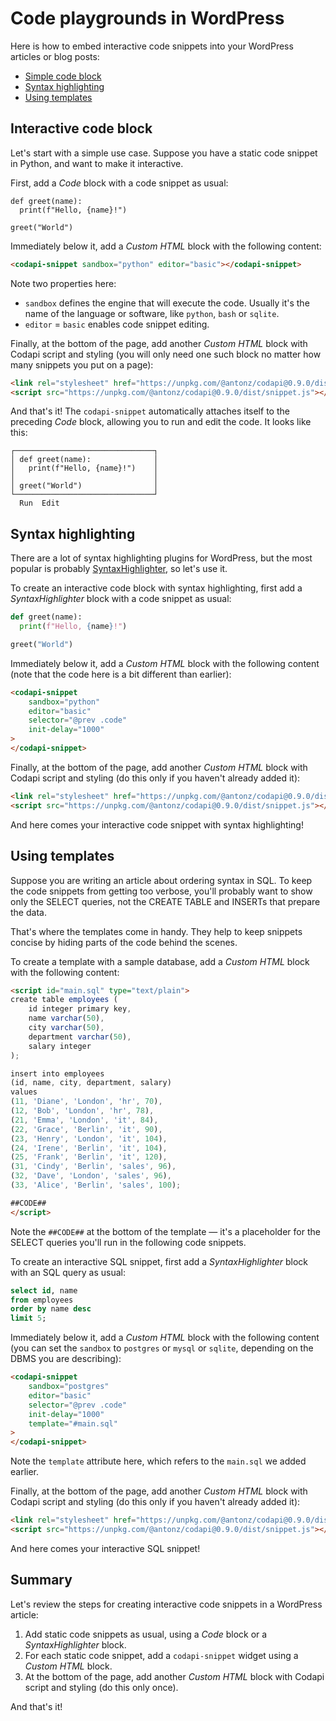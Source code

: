 # Code playgrounds in WordPress

Here is how to embed interactive code snippets into your WordPress articles or blog posts:

-   [Simple code block](#interactive-code-block)
-   [Syntax highlighting](#syntax-highlighting)
-   [Using templates](#using-templates)

## Interactive code block

Let's start with a simple use case. Suppose you have a static code snippet in Python, and want to make it interactive.

First, add a _Code_ block with a code snippet as usual:

```
def greet(name):
  print(f"Hello, {name}!")

greet("World")
```

Immediately below it, add a _Custom HTML_ block with the following content:

```html
<codapi-snippet sandbox="python" editor="basic"></codapi-snippet>
```

Note two properties here:

-   `sandbox` defines the engine that will execute the code. Usually it's the name of the language or software, like `python`, `bash` or `sqlite`.
-   `editor` = `basic` enables code snippet editing.

Finally, at the bottom of the page, add another _Custom HTML_ block with Codapi script and styling (you will only need one such block no matter how many snippets you put on a page):

```html
<link rel="stylesheet" href="https://unpkg.com/@antonz/codapi@0.9.0/dist/snippet.css"/>
<script src="https://unpkg.com/@antonz/codapi@0.9.0/dist/snippet.js"></script>
```

And that's it! The `codapi-snippet` automatically attaches itself to the preceding _Code_ block, allowing you to run and edit the code. It looks like this:

```
┌───────────────────────────────┐
│ def greet(name):              │
│   print(f"Hello, {name}!")    │
│                               │
│ greet("World")                │
└───────────────────────────────┘
  Run  Edit
```

## Syntax highlighting

There are a lot of syntax highlighting plugins for WordPress, but the most popular is probably [SyntaxHighlighter](https://wordpress.com/plugins/syntaxhighlighter/), so let's use it.

To create an interactive code block with syntax highlighting, first add a _SyntaxHighlighter_ block with a code snippet as usual:

```python
def greet(name):
  print(f"Hello, {name}!")

greet("World")
```

Immediately below it, add a _Custom HTML_ block with the following content (note that the code here is a bit different than earlier):

```html
<codapi-snippet
    sandbox="python"
    editor="basic"
    selector="@prev .code"
    init-delay="1000"
>
</codapi-snippet>
```

Finally, at the bottom of the page, add another _Custom HTML_ block with Codapi script and styling (do this only if you haven't already added it):

```html
<link rel="stylesheet" href="https://unpkg.com/@antonz/codapi@0.9.0/dist/snippet.css"/>
<script src="https://unpkg.com/@antonz/codapi@0.9.0/dist/snippet.js"></script>
```

And here comes your interactive code snippet with syntax highlighting!

## Using templates

Suppose you are writing an article about ordering syntax in SQL. To keep the code snippets from getting too verbose, you'll probably want to show only the SELECT queries, not the CREATE TABLE and INSERTs that prepare the data.

That's where the templates come in handy. They help to keep snippets concise by hiding parts of the code behind the scenes.

To create a template with a sample database, add a _Custom HTML_ block with the following content:

```html
<script id="main.sql" type="text/plain">
create table employees (
    id integer primary key,
    name varchar(50),
    city varchar(50),
    department varchar(50),
    salary integer
);

insert into employees
(id, name, city, department, salary)
values
(11, 'Diane', 'London', 'hr', 70),
(12, 'Bob', 'London', 'hr', 78),
(21, 'Emma', 'London', 'it', 84),
(22, 'Grace', 'Berlin', 'it', 90),
(23, 'Henry', 'London', 'it', 104),
(24, 'Irene', 'Berlin', 'it', 104),
(25, 'Frank', 'Berlin', 'it', 120),
(31, 'Cindy', 'Berlin', 'sales', 96),
(32, 'Dave', 'London', 'sales', 96),
(33, 'Alice', 'Berlin', 'sales', 100);

##CODE##
</script>
```

Note the `##CODE##` at the bottom of the template — it's a placeholder for the SELECT queries you'll run in the following code snippets.

To create an interactive SQL snippet, first add a _SyntaxHighlighter_ block with an SQL query as usual:

```sql
select id, name
from employees
order by name desc
limit 5;
```

Immediately below it, add a _Custom HTML_ block with the following content (you can set the `sandbox` to `postgres` or `mysql` or `sqlite`, depending on the DBMS you are describing):

```html
<codapi-snippet
    sandbox="postgres"
    editor="basic"
    selector="@prev .code"
    init-delay="1000"
    template="#main.sql"
>
</codapi-snippet>
```

Note the `template` attribute here, which refers to the `main.sql` we added earlier.

Finally, at the bottom of the page, add another _Custom HTML_ block with Codapi script and styling (do this only if you haven't already added it):

```html
<link rel="stylesheet" href="https://unpkg.com/@antonz/codapi@0.9.0/dist/snippet.css"/>
<script src="https://unpkg.com/@antonz/codapi@0.9.0/dist/snippet.js"></script>
```

And here comes your interactive SQL snippet!

## Summary

Let's review the steps for creating interactive code snippets in a WordPress article:

1. Add static code snippets as usual, using a _Code_ block or a _SyntaxHighlighter_ block.
2. For each static code snippet, add a `codapi-snippet` widget using a _Custom HTML_ block.
3. At the bottom of the page, add another _Custom HTML_ block with Codapi script and styling (do this only once).

And that's it!
